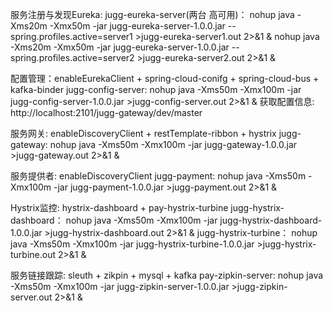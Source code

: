 服务注册与发现Eureka:
jugg-eureka-server(两台 高可用)：
nohup java -Xms20m -Xmx50m -jar jugg-eureka-server-1.0.0.jar --spring.profiles.active=server1 >jugg-eureka-server1.out 2>&1 &
nohup java -Xms20m -Xmx50m -jar jugg-eureka-server-1.0.0.jar --spring.profiles.active=server2 >jugg-eureka-server2.out 2>&1 &

配置管理：enableEurekaClient + spring-cloud-conifg + spring-cloud-bus + kafka-binder
jugg-config-server:
nohup java -Xms50m -Xmx100m -jar jugg-config-server-1.0.0.jar >jugg-config-server.out 2>&1 &
获取配置信息: http://localhost:2101/jugg-gateway/dev/master

服务网关: enableDiscoveryClient + restTemplate-ribbon + hystrix
jugg-gateway:
nohup java -Xms50m -Xmx100m -jar jugg-gateway-1.0.0.jar >jugg-gateway.out 2>&1 &

服务提供者: enableDiscoveryClient
jugg-payment: 
nohup java -Xms50m -Xmx100m -jar jugg-payment-1.0.0.jar >jugg-payment.out 2>&1 &

Hystrix监控: hystrix-dashboard + pay-hystrix-turbine
jugg-hystrix-dashboard：
nohup java -Xms50m -Xmx100m -jar jugg-hystrix-dashboard-1.0.0.jar >jugg-hystrix-dashboard.out 2>&1 &
jugg-hystrix-turbine：
nohup java -Xms50m -Xmx100m -jar jugg-hystrix-turbine-1.0.0.jar >jugg-hystrix-turbine.out 2>&1 &

服务链接跟踪: sleuth + zikpin + mysql + kafka
pay-zipkin-server:
nohup java -Xms50m -Xmx100m -jar jugg-zipkin-server-1.0.0.jar >jugg-zipkin-server.out 2>&1 &
